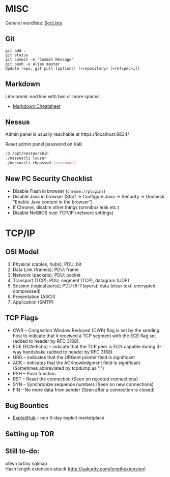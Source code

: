 # MISC

General wordlists: [SecLists](https://github.com/danielmiessler/SecLists)

Git
---
```
git add .
git status
git commit -m "Commit Message"
git push -u alias master
Update repo: git pull [options] [<repository> [<refspec>…​]]
```

Markdown
--------

Line break: end line with two or more spaces.  

* [Markdown Cheatsheet](https://github.com/adam-p/markdown-here/wiki/Markdown-Cheatsheet)

Nessus
------

Admin panel is usually reachable at https://localhost:8834/

Reset admin panel password on Kali:

```sh
cd /opt/nessus/sbin
./nessuscli lsuser
./nessuscli chpasswd [username]
```

New PC Security Checklist
-------------------------

* Disable Flash in browser (`chrome://plugins`)
* Disable Java in browser (Start -> Configure Java -> Security -> Uncheck "Enable Java content in the browser")
* If Chrome, disable other things (omnibox leak etc.)
* Disable NetBIOS over TCP/IP (network settings)

TCP/IP
======

OSI Model
---------

1. Physical (cables, hubs); PDU: bit
2. Data Link (frames); PDU: frame
3. Network (packets); PDU: packet
4. Transport (TCP); PDU: segment (TCP), datagram (UDP)
5. Session (logical ports); PDU (5-7 layers): data (clear text, encrypted, compressed)
6. Presentation (ASCII)
7. Application (SMTP)

TCP Flags
---------

* CWR – Congestion Window Reduced (CWR) flag is set by the sending host to indicate that it received a TCP segment with the ECE flag set (added to header by RFC 3168).
* ECE (ECN-Echo) – indicate that the TCP peer is ECN capable during 3-way handshake (added to header by RFC 3168).
* URG – indicates that the URGent pointer field is significant
* ACK – indicates that the ACKnowledgment field is significant (Sometimes abbreviated by tcpdump as ".")
* PSH – Push function
* RST – Reset the connection (Seen on rejected connections)
* SYN – Synchronize sequence numbers (Seen on new connections)
* FIN – No more data from sender (Seen after a connection is closed)

Bug Bounties
------------

* [ExploitHub](https://exploithub.com/) - non 0-day exploit marketplace

Setting up TOR
--------------




Still to-do:
------------

p0wn pr0xy sqlmap  
Hash length extension attack (http://sakurity.com/lengthextension)
